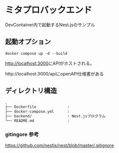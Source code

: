 # ミタプロバックエンド

DevContainer内で起動するNest.jsのサンプル

## 起動オプション

```bash:起動コマンド
docker compose up -d --build
```

[http://localhost:3000](http://localhost:3000)にAPIがホストされる。

http://localhost:3000/apiにopenAPI仕様書がある

## ディレクトリ構造

```txt
.
├── Dockerfile              :
├── docker-compose.yml      :
├── backend/                : Nest.jsプログラム
└── README.md               : 
```

### gitingore 参考
https://github.com/nestjs/nest/blob/master/.gitignore